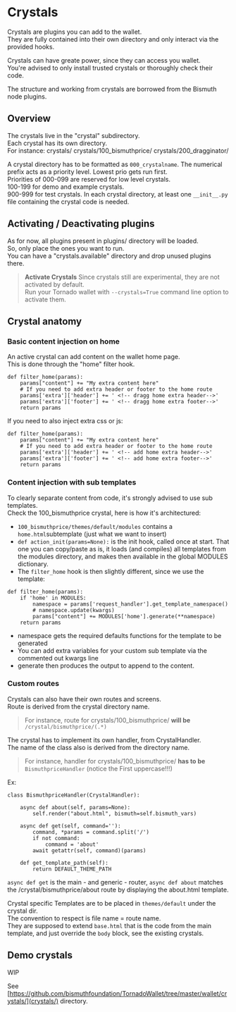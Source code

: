 # Crystals

Crystals are plugins you can add to the wallet.  
They are fully contained into their own directory and only interact via the provided hooks.

Crystals can have greate power, since they can access you wallet.  
You're advised to only install trusted crystals or thoroughly check their code.

The structure and working from crystals are borrowed from the Bismuth node plugins.

## Overview

The crystals live in the "crystal" subdirectory.  
Each crystal has its own directory.  
For instance:
crystals/
crystals/100_bismuthprice/
crystals/200_dragginator/

A crystal directory has to be formatted as `000_crystalname`. The numerical prefix acts as a priority level. Lowest prio gets run first.  
Priorities of 000-099 are reserved for low level crystals.  
100-199 for demo and example crystals.  
900-999 for test crystals.
In each crystal directory, at least one `__init__.py` file containing the crystal code is needed.

## Activating / Deactivating plugins

As for now, all plugins present in plugins/ directory will be loaded.  
So, only place the ones you want to run.  
You can have a "crystals.available" directory and drop unused plugins there.

> **Activate Crystals** Since crystals still are experimental, they are not activated by default.  
Run your Tornado wallet with `--crystals=True` command line option to activate them.

## Crystal anatomy

### Basic content injection on home

An active crystal can add content on the wallet home page.  
This is done through the "home" filter hook.  

```
def filter_home(params):
    params["content"] += "My extra content here"
    # If you need to add extra header or footer to the home route
    params['extra']['header'] += ' <!-- dragg home extra header-->'
    params['extra']['footer'] += ' <!-- dragg home extra footer-->'
    return params
```

If you need to also inject extra css or js:  
```
def filter_home(params):
    params["content"] += "My extra content here"
    # If you need to add extra header or footer to the home route
    params['extra']['header'] += ' <!-- add home extra header-->'
    params['extra']['footer'] += ' <!-- add home extra footer-->'
    return params
```

### Content injection with sub templates

To clearly separate content from code, it's strongly advised to use sub templates.  
Check the 100_bismuthprice crystal, here is how it's architectured:

* `100_bismuthprice/themes/default/modules` contains a `home.html`subtemplate (just what we want to insert)
* `def action_init(params=None):` is the init hook, called once at start. That one you can copy/paste as is, it loads (and compiles) all templates from the modules directory, and makes then available in the global MODULES dictionary.
* The `filter_home` hook is then slightly different, since we use the template:

```
def filter_home(params):
    if 'home' in MODULES:
        namespace = params['request_handler'].get_template_namespace()
        # namespace.update(kwargs)
        params["content"] += MODULES['home'].generate(**namespace)
    return params
```

- namespace gets the required defaults functions for the template to be generated  
- You can add extra variables for your custom sub template via the commented out kwargs line
- generate then produces the output to append to the content.


### Custom routes

Crystals can also have their own routes and screens.  
Route is derived from the crystal directory name.

> For instance, route for crystals/100_bismuthprice/ **will be** `/crystal/bismuthprice/(.*)`

The crystal has to implement its own handler, from CrystalHandler.  
The name of the class also is derived from the directory name.

> For instance, handler for crystals/100_bismuthprice/ **has to be** `BismuthpriceHandler` (notice the First uppercase!!!)

Ex:
```
class BismuthpriceHandler(CrystalHandler):

    async def about(self, params=None):
        self.render("about.html", bismuth=self.bismuth_vars)

    async def get(self, command=''):
        command, *params = command.split('/')
        if not command:
            command = 'about'
        await getattr(self, command)(params)

    def get_template_path(self):
        return DEFAULT_THEME_PATH 
```

`async def get` is the main - and generic - router, `async def about` matches the /crystal/bismuthprice/about route by displaying the about.html template.

Crystal specific Templates are to be placed in `themes/default` under the crystal dir.  
The convention to respect is file name = route name.  
They are supposed to extend `base.html` that is the code from the main template, and just override the `body` block, see the existing crystals.

## Demo crystals

WIP

See [https://github.com/bismuthfoundation/TornadoWallet/tree/master/wallet/crystals/](crystals/) directory.

